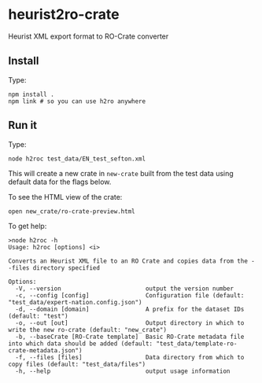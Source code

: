 # heurist2ro-crate
Heurist XML export format to RO-Crate converter

## Install 

Type:
```
npm install .
npm link # so you can use h2ro anywhere
```

## Run it


Type:
```
node h2roc test_data/EN_test_sefton.xml
```

This will create a new crate in `new-crate` built from the test data using default data for the flags below.

To see the HTML view of the crate:

```
open new_crate/ro-crate-preview.html
```

To get help:

```
>node h2roc -h
Usage: h2roc [options] <i>

Converts an Heurist XML file to an RO Crate and copies data from the --files directory specified

Options:
  -V, --version                        output the version number
  -c, --config [config]                Configuration file (default: "test_data/expert-nation.config.json")
  -d, --domain [domain]                A prefix for the dataset IDs (default: "test")
  -o, --out [out]                      Output directory in which to write the new ro-crate (default: "new_crate")
  -b, --baseCrate [RO-Crate template]  Basic RO-Crate metadata file into which data should be added (default: "test_data/template-ro-crate-metadata.json")
  -f, --files [files]                  Data directory from which to copy files (default: "test_data/files")
  -h, --help                           output usage information
```



